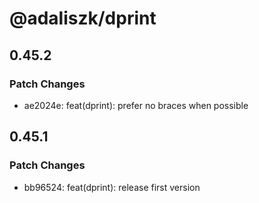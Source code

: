 # @adaliszk/dprint

## 0.45.2

### Patch Changes

- ae2024e: feat(dprint): prefer no braces when possible

## 0.45.1

### Patch Changes

- bb96524: feat(dprint): release first version
